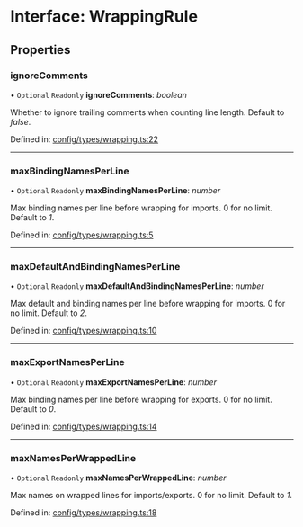 # Interface: WrappingRule

## Properties

### ignoreComments

• `Optional` `Readonly` **ignoreComments**: *boolean*

Whether to ignore trailing comments when counting line length. Default to _false_.

Defined in: [config/types/wrapping.ts:22](https://github.com/daidodo/format-imports/blob/879d974/src/lib/config/types/wrapping.ts#L22)

___

### maxBindingNamesPerLine

• `Optional` `Readonly` **maxBindingNamesPerLine**: *number*

Max binding names per line before wrapping for imports. 0 for no limit. Default to _1_.

Defined in: [config/types/wrapping.ts:5](https://github.com/daidodo/format-imports/blob/879d974/src/lib/config/types/wrapping.ts#L5)

___

### maxDefaultAndBindingNamesPerLine

• `Optional` `Readonly` **maxDefaultAndBindingNamesPerLine**: *number*

Max default and binding names per line before wrapping for imports. 0 for no limit. Default
to _2_.

Defined in: [config/types/wrapping.ts:10](https://github.com/daidodo/format-imports/blob/879d974/src/lib/config/types/wrapping.ts#L10)

___

### maxExportNamesPerLine

• `Optional` `Readonly` **maxExportNamesPerLine**: *number*

Max binding names per line before wrapping for exports. 0 for no limit. Default to _0_.

Defined in: [config/types/wrapping.ts:14](https://github.com/daidodo/format-imports/blob/879d974/src/lib/config/types/wrapping.ts#L14)

___

### maxNamesPerWrappedLine

• `Optional` `Readonly` **maxNamesPerWrappedLine**: *number*

Max names on wrapped lines for imports/exports. 0 for no limit. Default to _1_.

Defined in: [config/types/wrapping.ts:18](https://github.com/daidodo/format-imports/blob/879d974/src/lib/config/types/wrapping.ts#L18)
